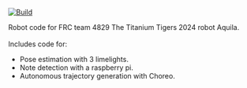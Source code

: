 [![Build](https://github.com/TitaniumTigers4829/aquila-robot-code-2024/actions/workflows/build.yml/badge.svg)](https://github.com/TitaniumTigers4829/aquila-robot-code-2024/actions/workflows/build.yml)

Robot code for FRC team 4829 The Titanium Tigers 2024 robot Aquila.
\
\
Includes code for:
- Pose estimation with 3 limelights.
- Note detection with a raspberry pi.
- Autonomous trajectory generation with Choreo.
